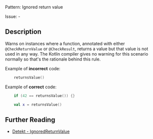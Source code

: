 Pattern: Ignored return value

Issue: -

## Description

Warns on instances where a function, annotated with either `@CheckReturnValue` or `@CheckResult`, returns a value but that value is not used in any way. The Kotlin compiler gives no warning for this scenario normally so that's the rationale behind this rule.
Example of **incorrect** code:

```kotlin
    returnsValue()
```

Example of **correct** code:

```kotlin
    if (42 == returnsValue()) {}
    val x = returnsValue()
```

## Further Reading

* [Detekt - IgnoredReturnValue](https://detekt.github.io/detekt/potential-bugs.html#ignoredreturnvalue)